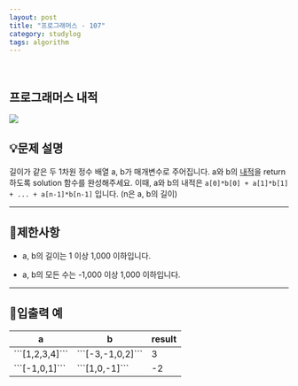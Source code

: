 ```yaml
---
layout: post
title: "프로그래머스 - 107"
category: studylog
tags: algorithm
---
```


<br>

## 프로그래머스 내적


![](https://velog.velcdn.com/images/dlsdud9098/post/e1464da6-734f-4172-a5d3-8df73b71a328/image.png)
## 💡문제 설명
길이가 같은 두 1차원 정수 배열 a, b가 매개변수로 주어집니다. a와 b의 <a href="https://en.wikipedia.org/wiki/Dot_product" rel="noopener" target="_blank">내적</a>을 return 하도록 solution 함수를 완성해주세요.
이때, a와 b의 내적은 ```a[0]*b[0] + a[1]*b[1] + ... + a[n-1]*b[n-1]```
 입니다. (n은 a, b의 길이)


---




## 🚫제한사항


* a, b의 길이는 1 이상 1,000 이하입니다.




* a, b의 모든 수는 -1,000 이상 1,000 이하입니다.




---




## 🔢입출력 예




<table><thead><tr><th>a</th><th>b</th><th>result</th></tr></thead><tbody><tr><td>```[1,2,3,4]```
</td><td>```[-3,-1,0,2]```
</td><td>3</td></tr><tr><td>```[-1,0,1]```
</td><td>```[1,0,-1]```
</td><td>-2</td></tr></tbody>
</table>


